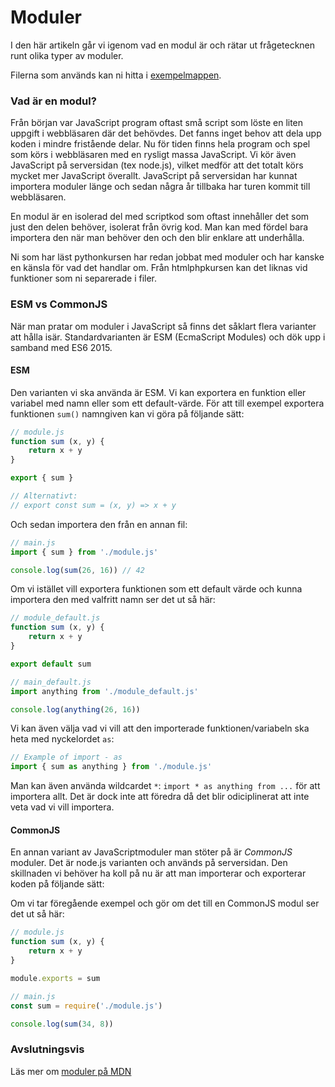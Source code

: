 Moduler
==================================

I den här artikeln går vi igenom vad en modul är och rätar ut frågetecknen runt olika typer av moduler.

Filerna som används kan ni hitta i [exempelmappen](../../example/modules/article).

### Vad är en modul?

Från början var JavaScript program oftast små script som löste en liten uppgift i webbläsaren där det behövdes. Det fanns inget behov att dela upp koden i mindre fristående delar. Nu för tiden finns hela program och spel som körs i webbläsaren med en rysligt massa JavaScript. Vi kör även JavaScript på serversidan (tex node.js), vilket medför att det totalt körs mycket mer JavaScript överallt. JavaScript på serversidan har kunnat importera moduler länge och sedan några år tillbaka har turen kommit till webbläsaren.

En modul är en isolerad del med scriptkod som oftast innehåller det som just den delen behöver, isolerat från övrig kod. Man kan med fördel bara importera den när man behöver den och den blir enklare att underhålla.

Ni som har läst pythonkursen har redan jobbat med moduler och har kanske en känsla för vad det handlar om. Från htmlphpkursen kan det liknas vid funktioner som ni separerade i filer.



### ESM vs CommonJS

När man pratar om moduler i JavaScript så finns det såklart flera varianter att hålla isär. Standardvarianten är ESM (EcmaScript Modules) och dök upp i samband med ES6 2015.



#### ESM

Den varianten vi ska använda är ESM. Vi kan exportera en funktion eller variabel med namn eller som ett default-värde. För att till exempel exportera funktionen `sum()` namngiven kan vi göra på följande sätt:

```js
// module.js
function sum (x, y) {
    return x + y
}

export { sum }

// Alternativt:
// export const sum = (x, y) => x + y
```

Och sedan importera den från en annan fil:

```js
// main.js
import { sum } from './module.js'

console.log(sum(26, 16)) // 42
```


Om vi istället vill exportera funktionen som ett default värde och kunna importera den med valfritt namn ser det ut så här:

```js
// module_default.js
function sum (x, y) {
    return x + y
}

export default sum
```

```js
// main_default.js
import anything from './module_default.js'

console.log(anything(26, 16))
```

Vi kan även välja vad vi vill att den importerade funktionen/variabeln ska heta med nyckelordet `as`:

```js
// Example of import - as
import { sum as anything } from './module.js'
```

Man kan även använda wildcardet `*`: `import * as anything from ...` för att importera allt. Det är dock inte att föredra då det blir odiciplinerat att inte veta vad vi vill importera.



#### CommonJS

En annan variant av JavaScriptmoduler man stöter på är *CommonJS* moduler. Det är node.js varianten och används på serversidan. Den skillnaden vi behöver ha koll på nu är att man importerar och exporterar koden på följande sätt:

Om vi tar föregående exempel och gör om det till en CommonJS modul ser det ut så här:

```js
// module.js
function sum (x, y) {
    return x + y
}

module.exports = sum

// main.js
const sum = require('./module.js')

console.log(sum(34, 8))
```



### Avslutningsvis

Läs mer om [moduler på MDN](https://developer.mozilla.org/en-US/docs/Web/JavaScript/Guide/Modules)
